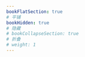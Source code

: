 ```yaml
---
bookFlatSection: true
# 平铺
bookHidden: true
# 隐藏
# bookCollapseSection: true
# 折叠
# weight: 1
---
```

